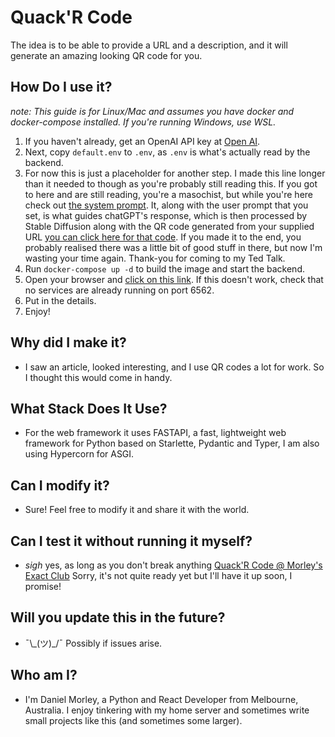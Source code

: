 # Quack'R Code

The idea is to be able to provide a URL and a description, and it will generate an amazing looking QR code for you.

## How Do I use it?

_note: This guide is for Linux/Mac and assumes you have docker and docker-compose installed. If you're running Windows, use WSL._

1. If you haven't already, get an OpenAI API key at [Open AI](https://beta.openai.com/).
2. Next, copy `default.env` to `.env`, as `.env` is what's actually read by the backend.
3. For now this is just a placeholder for another step. I made this line longer than it needed to though as you're probably still reading this. If you got to here and are still reading, you're a masochist, but while you're here check out [the system prompt](prompt.txt). It, along with the user prompt that you set, is what guides chatGPT's response, which is then processed by Stable Diffusion along with the QR code generated from your supplied URL [you can click here for that code](api/qr_code.py). If you made it to the end, you probably realised there was a little bit of good stuff in there, but now I'm wasting your time again. Thank-you for coming to my Ted Talk.
4. Run `docker-compose up -d` to build the image and start the backend.
5. Open your browser and [click on this link](http://localhost:6562/docs). If this doesn't work, check that no services are already running on port 6562.
6. Put in the details.
7. Enjoy!

## Why did I make it?

- I saw an article, looked interesting, and I use QR codes a lot for work. So I thought this would come in handy.

## What Stack Does It Use?

- For the web framework it uses FASTAPI, a fast, lightweight web framework for Python based on Starlette, Pydantic and Typer, I am also using Hypercorn for ASGI.

## Can I modify it?

- Sure! Feel free to modify it and share it with the world.

## Can I test it without running it myself?

- _sigh_ yes, as long as you don't break anything [Quack'R Code @ Morley's Exact Club](https://qr.morleysexact.club/docs)
Sorry, it's not quite ready yet but I'll have it up soon, I promise!

## Will you update this in the future?

- ¯\\\_(ツ)\_/¯ Possibly if issues arise.

## Who am I?

- I'm Daniel Morley, a Python and React Developer from Melbourne, Australia. I enjoy tinkering with my home server and sometimes write small projects like this (and sometimes some larger).
